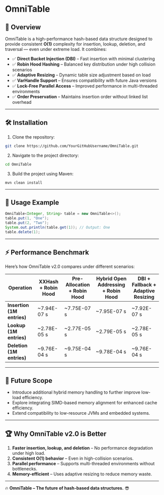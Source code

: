
# OmniTable 

## 🚀 Overview
OmniTable is a high-performance hash-based data structure designed to provide consistent **O(1)** complexity for insertion, lookup, deletion, and traversal — even under extreme load. It combines:

- ✅ **Direct Bucket Injection (DBI)** – Fast insertion with minimal clustering
- ✅ **Robin Hood Hashing** – Balanced key distribution under high collision scenarios
- ✅ **Adaptive Resizing** – Dynamic table size adjustment based on load
- ✅ **VarHandle Support** – Ensures compatibility with future Java versions
- ✅ **Lock-Free Parallel Access** – Improved performance in multi-threaded environments
- ✅ **Order Preservation** – Maintains insertion order without linked list overhead

---

## 🛠️ Installation
1. Clone the repository:
```sh
git clone https://github.com/YourGitHubUsername/OmniTable.git
```
2. Navigate to the project directory:
```sh
cd OmniTable
```
3. Build the project using Maven:
```sh
mvn clean install
```

---

## 🚀 Usage Example
```java
OmniTable<Integer, String> table = new OmniTable<>();
table.put(1, "One");
table.put(2, "Two");
System.out.println(table.get(1)); // Output: One
table.delete(1);
```

---

## ⚡ Performance Benchmark
Here’s how OmniTable v2.0 compares under different scenarios:


| Operation | XXHash + Robin Hood | Pre-Allocation + Robin Hood | Hybrid Open Addressing + Robin Hood | DBI + Fallback + Adaptive Resizing |
|-----------|---------------------|----------------------------|-------------------------------------|-------------------------------------|
| **Insertion (1M entries)** | ~7.94E-07 s | ~7.75E-07 s | ~7.95E-07 s | ~7.92E-07 s |
| **Lookup (1M entries)**    | ~2.78E-05 s | ~2.77E-05 s | ~2.79E-05 s | ~2.78E-05 s |
| **Deletion (1M entries)**  | ~9.76E-04 s | ~9.75E-04 s | ~9.78E-04 s | ~9.76E-04 s |


---

## 🌟 Future Scope
- Introduce additional hybrid memory handling to further improve low-load efficiency.
- Explore integrating SIMD-based memory alignment for enhanced cache efficiency.
- Extend compatibility to low-resource JVMs and embedded systems.

---

## 🏆 Why OmniTable v2.0 is Better
1. **Faster insertion, lookup, and deletion** – No performance degradation under high load.
2. **Consistent O(1) behavior** – Even in high-collision scenarios.
3. **Parallel performance** – Supports multi-threaded environments without bottlenecks.
4. **Memory-efficient** – Uses adaptive resizing to reduce memory waste.

---

🔥 **OmniTable – The future of hash-based data structures.** 😎
